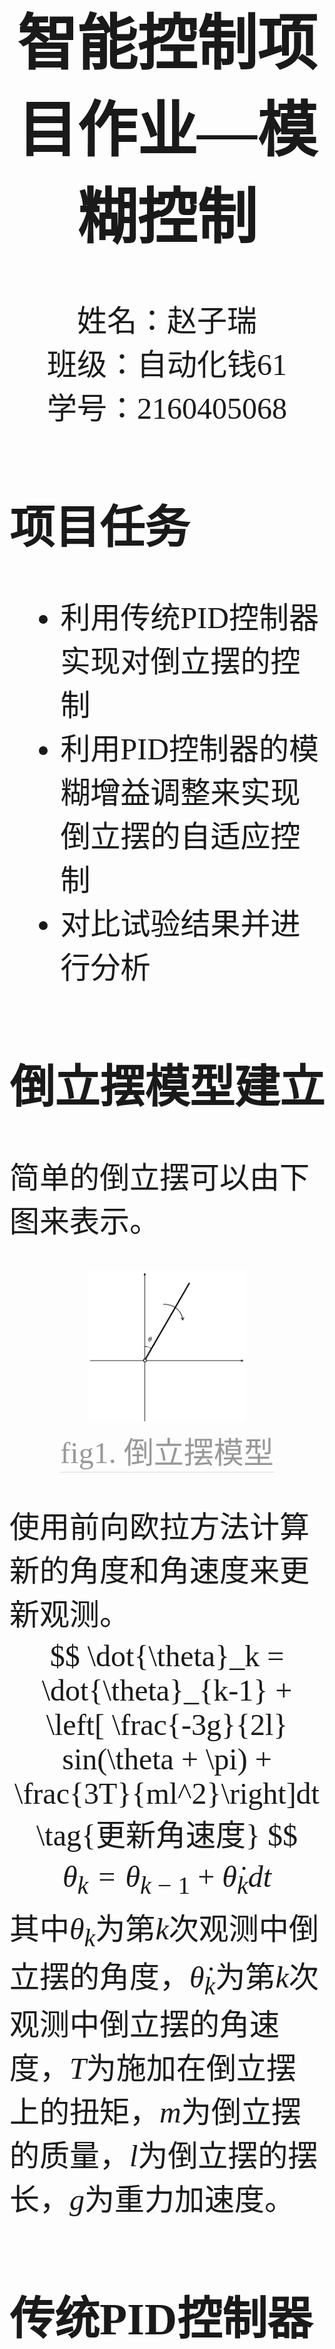 <font face="宋体" size = 12>
<script type="text/javascript"
       src="http://cdn.mathjax.org/mathjax/latest/MathJax.js?config=TeX-AMS-MML_HTMLorMML"></script>

# <center> 智能控制项目作业—模糊控制 </center>

<center> 姓名：赵子瑞</br> 班级：自动化钱61 </br> 学号：2160405068 </center>

## 项目任务

* 利用传统PID控制器实现对倒立摆的控制
* 利用PID控制器的模糊增益调整来实现倒立摆的自适应控制
* 对比试验结果并进行分析

## 倒立摆模型建立

简单的倒立摆可以由下图来表示。

<center>
    <img src='https://github.com/1989Ryan/Fuzzy-Control-Project/blob/master/%E5%80%92%E7%AB%8B%E6%91%86.jpg?raw=true' width = "50%"></br>
    <div style="color: orange; border-bottom: 1px solid #d9d9d9; display: inline-block;color: #999; padding: 2dx;">fig1. 倒立摆模型</div>
</center>

使用前向欧拉方法计算新的角度和角速度来更新观测。
$$
\dot{\theta}_k = \dot{\theta}_{k-1} + \left[ \frac{-3g}{2l} sin(\theta + \pi) + \frac{3T}{ml^2}\right]dt \tag{更新角速度}
$$
$$
\theta_k = \theta_{k-1} + \dot{\theta}_kdt \tag{更新角度}
$$
其中$\theta_k$为第$k$次观测中倒立摆的角度，$\dot{\theta}_k$为第$k$次观测中倒立摆的角速度，$T$为施加在倒立摆上的扭矩，$m$为倒立摆的质量，$l$为倒立摆的摆长，$g$为重力加速度。

## 传统PID控制器

简单的传统PID控制器可以用下图来表示。
<center>
    <img src='https://github.com/1989Ryan/Fuzzy-Control-Project/blob/master/pid_control.png?raw=true' width = "75%"></br>
    <div style="color: orange; border-bottom: 1px solid #d9d9d9; display: inline-block;color: #999; padding: 2dx;">fig1. PID流程图</div>
</center>

其中，误差可以用下面的公式表示。
$$
e(t)= Setting(t) - feedback(t) \tag{误差}
$$

利用计算的误差，输入到PID控制器中，得到输出按照如下公式计算。
$$
O_{output} = K_p \cdot e(t) + K_i \int_{0}^{t}e(\tau)d\tau + K_d \frac{de(t)}{dt} \tag{PID 输出}
$$

我们通过观察倒立摆的两个状态变量——角度和速度，也就是$\theta$和$\dot\theta$来实现对倒立摆的状态的PID控制。因此误差可以表示为：
$$
e(t) = \theta_{setting}(t) - \theta_{observed}(t)
$$
从而建立起简单的pid模型。

## 利用模糊增益调整实现自适应PID控制器

### 模糊自适应PID控制器结构

具有模糊增益调整的PID控制器可以由下图的结构来表示。

<center>
    <img src='https://github.com/1989Ryan/Fuzzy-Control-Project/blob/master/FUZZYPID.png?raw=true' width = "75%"></br>
    <div style="color: orange; border-bottom: 1px solid #d9d9d9; display: inline-block;color: #999; padding: 2dx;">图3. 具有模糊增益调整的PID控制器</div>
</center>

在这里我们设置PID的比例增益$K_p$、积分增益$K_i$和微分增益$K_d$都是可变的，同时需要一个变化范围，为$\left[ K_{pmin}, K_{pmax}\right]$，$\left[K_{imin}, K_{imax}\right]$和$\left[K_{dmin}, K_{dmax}\right]$。注意，这里我并没有使用Ziegler-Nichols 调整规则，因为这样的调整规则会在这里介绍的倒立摆实验中使积分增益$K_i$变得非常大，因此我们采用模糊规则来对积分增益$K_i$进行调整，并且获得了非常好的效果。我会在实验部分给出实验数据进行对比。

### 模糊规则与推理过程建立

我们采用归一化参数，如下公式所示：
$$
K_p' = \frac{K_p - K_{p,min}}{K_{p,max}-K_{p,min}}
$$
$$
K_i' = \frac{K_i - K_{i,min}}{K_{i,max}-K_{i,min}}
$$
$$
K_d' = \frac{K_d - K_{d,min}}{K_{d,max}-K_{d,min}}
$$

参数由模糊规则决定：
$$
If:\ e(K)是A_i和\Delta e(k)是B_i,\ then: K_p' 是C_i, K'_i是D_i,\ K'_d是E_i
$$
这里的$A_i$, $B_i$, $C_i$, $D_i$, $E_i$是在相应支集上的模糊集合。其隶属度如下图所示
<center>
    <img src='https://github.com/1989Ryan/Fuzzy-Control-Project/blob/master/result/membership3.png?raw=true' width = "40%"></br>
    <div style="color: orange; border-bottom: 1px solid #d9d9d9; display: inline-block;color: #999; padding: 2dx;">图4. 增益的模糊集合隶属度分布</div>
</center>

$e(k)$和$\Delta e(k)$的隶属函数如下图所示。
<center>
    <img src='https://github.com/1989Ryan/Fuzzy-Control-Project/blob/master/result/membership1.png?raw=true' width = "40%"> <img src="https://github.com/1989Ryan/Fuzzy-Control-Project/blob/master/result/membership2.png?raw=true" width = "40%"></br>
    <div style="color: orange; border-bottom: 1px solid #d9d9d9; display: inline-block;color: #999; padding: 2dx;">图4. 状态的模糊集合隶属度分布</div>
</center>
我们确定了一系列准则，来保证pid控制算法的精确运行。准则可以由以下矩阵进行确定。

$$
\begin{array}{lcc} &
\begin{array}{c}\Delta e(k)\end{array}\\&
\begin{array}{ccccccc}nb&nm&ns&ze&ps&pm&pb\end{array}\\
\begin{array}{c}e(k)\end{array}
\begin{array}{c}nb\\nm\\ns\\ze\\ps\\pm\\pb\end{array}&
\left[\begin{array}{ccccccc}
\ 3\ &\ 4\ &\ 5\ &\ 6\ &\ 5\ &\ 4\ &\ 3\ \\
2&3&4&5&4&3&2\\
1&2&3&4&3&2&1\\
0&1&2&3&2&1&0\\
1&2&3&4&3&2&1\\
2&3&4&5&4&3&2\\
3&4&5&6&5&4&3
\end{array}\right]
\end{array}
\tag{$K_p'$调整规则}
$$

$$
\begin{array}{lcc} &
\begin{array}{c}\Delta e(k)\end{array}\\&
\begin{array}{ccccccc}nb&nm&ns&ze&ps&pm&pb\end{array}\\
\begin{array}{c}e(k)\end{array}
\begin{array}{c}nb\\nm\\ns\\ze\\ps\\pm\\pb\end{array}&
\left[\begin{array}{ccccccc}
\ 0\ &\ 0\ &\ 0\ &\ 0\ &\ 0\ &\ 0\ &\ 0\ \\
0&0&0&1&0&0&0\\
0&0&2&3&2&0&0\\
0&2&4&2&4&2&0\\
0&0&2&3&2&0&0\\
0&0&0&1&0&0&0\\
0&0&0&0&0&0&0
\end{array}\right]
\end{array}
\tag{$K_i'$调整规则}
$$

$$
\begin{array}{lcc} &
\begin{array}{c}\Delta e(k)\end{array}\\&
\begin{array}{ccccccc}nb&nm&ns&ze&ps&pm&pb\end{array}\\
\begin{array}{c}e(k)\end{array}
\begin{array}{c}nb\\nm\\ns\\ze\\ps\\pm\\pb\end{array}&
\left[\begin{array}{ccccccc}
\ 3\ &\ 2\ &\ 1\ &\ 0\ &\ 1\ &\ 2\ &\ 3\ \\
4&3&2&1&2&3&4\\
5&4&3&2&3&4&5\\
6&5&4&3&4&5&6\\
5&4&3&2&3&4&5\\
4&3&2&1&2&3&4\\
3&2&1&0&1&2&3
\end{array}\right]
\end{array}
\tag{$K_d'$调整规则}
$$
这样的调整规则是基于经验获得的：

* 在$e(k)$较大、$\Delta e(k)$较小的情况下，比例环节的增益应该调大，积分和微分环节调整的较小位置；
* $e(k)$较小、$\Delta e(k)$较大的情况下，比例环节的增益应该调整较小，微分环节增益变大来缓解超调量，同时积分环节的比例调整到中等大小，来提高响应时间；
* $e(k)$较小、$\Delta e(k)$也较小的情况下，采用较大的积分增益和较小的微分、比例增益，减小系统的调节时间。

通过以上经验，我们获得了上述的矩阵，通过以上的调整规则，我们可以基于状态动态的得到$K_p'$，$K_i'$，$K_d'$。按照下面的公式计算PID的参数。

$$
K_p = (K_{p,\max}-K_{p,\min})K_p'+K_{p,\min}\tag{$K_p$计算公式}
$$
$$
K_i = (K_{i,\max}-K_{i,\min})K_i'+K_{i,\min} \tag{$K_i$计算公式}
$$
$$
K_d = (K_{d,\max}-K_{d,\min})K_d'+K_{d,\min} \tag{$K_d$计算公式}
$$

## 实验

### 实验环境

* 全部实验基于Python。
* 基于OpenAI的实验框架模型Gym，里面包含了很多控制模型，我们选用了里面的pendulum模型进行实验。
* Windows 10 系统环境

### 实验内容

我们通过python自行设计了传统PID控制系统和基于模糊推理的自适应PID控制器，进行了多次实验的对比和PID参数的调节，得到了以下实验结果。

#### PID控制器实验结果

我们随机设置了倒立摆的初始位置和初始速度进行了十次实验，通过PID控制器实验结果，得到了以下响应曲线。

<center>
    <img src='https://github.com/1989Ryan/Fuzzy-Control-Project/blob/master/result/PID_result.png?raw=true' width = "75%"></br>
    <div style="color: orange; border-bottom: 1px solid #d9d9d9; display: inline-block;color: #999; padding: 2dx;">图5. 十次实验的经典PID控制结果,横坐标为时间，单位为秒，纵坐标为角度，单位是rad</div>
</center>


#### 基于模糊增益调整的自适应PID控制器实验结果

与经典PID控制器实验一样，我们随机设置初始状态并进行了十次实验，得到了如下响应曲线。

<center>
    <img src='https://github.com/1989Ryan/Fuzzy-Control-Project/blob/master/result/fuzzy_pid_result.png?raw=true' width = "75%"></br>
    <div style="color: orange; border-bottom: 1px solid #d9d9d9; display: inline-block;color: #999; padding: 2dx;">图5. 十次实验的模糊自适应PID控制结果，横坐标为时间，单位为秒，纵坐标为角度，单位是rad</div>
</center>


## 实验代码

项目组织框架：
```
\src                    % 源代码
    __init__.py         % OOP初始化
    PID.py              % 经典PID控制器
    Fuzzy_PID.py        % 基于模糊增益调整的自适应PID控制器
\scripts                % 执行脚本
    fuzzy_result.py     % 自适应PID控制器脚本
    pid_result.py       % 经典PID控制器脚本
\test                   % 测试脚本
    gym_tester.py       % gym环境测试脚本  
```

### 经典PID控制算法

```Python
'''
PID Controler In Python
Author: Ryan Zirui Zhao
Email: ryan_zzr@outlook.com

This is a simple PID control algorithm for python, using OOP. 
'''

import time

class PID:

    def __init__(self, P = 0.2, I = 0, D = 0):
        '''
        Initialization.
        :param P: Proportional Parameter
        :param I: integral Parameter
        :param D: Derivative Parameter
        '''
        self.Kp, self.Ki, self.Kd = P, I, D
        self.sample_time = 0.0
        self.current_time = time.time()
        self.last_time = self.current_time
        self.clear()
    
    def clear(self):
        '''
        Clear all parameters.
        '''
        self.SetPoint = 0.0
        self.PTerm = 0.0
        self.ITerm = 0.0
        self.DTerm = 0.0
        self.last_error = 0.0

        self.int_error = 0.0
        self.windup_guard = 15.0

        self.output = 0.0

    def update(self, feedback_value):
        '''
        State Update.
        :param feedback_value: Current state value
        '''
        error = self.SetPoint - feedback_value

        self.current_time = time.time()
        delta_time = self.current_time - self.last_time
        delta_error = error - self.last_error

        if (delta_time >= self.sample_time):
            pTerm = self.Kp * error
            if (pTerm < -self.windup_guard):
                self.PTerm = -self.windup_guard
            elif (pTerm > self.windup_guard):
                self.PTerm = self.windup_guard
            else:
                self.PTerm = pTerm
            self.ITerm += self.Ki * error * delta_time
            if (self.ITerm < -self.windup_guard):
                self.ITerm = -self.windup_guard
            elif (self.ITerm > self.windup_guard):
                self.ITerm = self.windup_guard
            if delta_time > 0:
                self.DTerm = self.Kd * delta_error / delta_time
            if (self.DTerm < -self.windup_guard):
                self.DTerm = -self.windup_guard
            elif (self.DTerm > self.windup_guard):
                self.DTerm = self.windup_guard
            self.last_time = self.current_time
            self.last_error = error

            Output = self.PTerm + (self.ITerm) + (self.DTerm)
            if Output > 20:
                self.output = 20
            elif Output < -20:
                self.output = -20
            else:
                self.output = Output
    
    def setKp(self, Proportional_gain):
        self.Kp = Proportional_gain
    
    def setKi(self, Integral_gain):
        self.Ki = Integral_gain

    def setKd(self, derivative_gain):
        self.Kd = derivative_gain
    
    def setSampleTime(self, sample_time):
        self.sample_time = sample_time
    
    def setSetPoint(self, setpoint):
        self.SetPoint = setpoint
```

### 基于模糊增益调整的自适应PID控制器

```Python
import skfuzzy as sf
import time
import numpy as np
from math import pi, log

class Fuzzy_PID:
    
    def __init__(self, Pmax, Pmin, Imax, Imin, Dmax, Dmin):
        self.Kpmax = Pmax
        self.Kpmin = Pmin
        self.Kimax = Imax
        self.Kimin = Imin
        self.Kdmax = Dmax
        self.Kdmin = Dmin
        self.sample_time = 0.0
        self.current_time = time.time()
        self.last_time = self.current_time
        self.tfm = self.tfm_generator(-pi, pi)
        self.dtfm = self.tfm_generator(-8,8)
        self.re = self.rule()
        self.rde = self.re.T
        self.rie = self.rule_ki()
        self.a = self.rule_alpha()
        self.b = self.a.T
        self.clear()
    
    def tfm_generator(self, xmin, xmax):
        x = (xmax - xmin)/2

        NB = np.array([xmin, xmin, xmin+1/3*x], dtype = np.float)
        NM = np.array([xmin, xmin+1/3*x, xmin+2/3*x], dtype = np.float)
        NS = np.array([xmin+1/3*x, xmin+2/3*x, xmin+x], dtype = np.float)
        ZE = np.array([xmin+2/3*x, xmin+x, xmax - 2/3*x], dtype = np.float)
        PS = np.array([xmin+x, xmax-2/3*x, xmax-x/3], dtype = np.float)
        PM = np.array([xmax-2/3*x, xmax-x/3, xmax], dtype = np.float)
        PB = np.array([xmax - 1/3*x, xmax, xmax], dtype = np.float)

        return [NB, NM, NS, ZE, PS, PM, PB]
    
    def membership(self, x, tfm):
        x = np.array([x])
        return [sf.trimf(x, tfm[0]), sf.trimf(x, tfm[1]),sf.trimf(x, tfm[2]),\
            sf.trimf(x, tfm[3]),sf.trimf(x, tfm[4]),sf.trimf(x, tfm[5]),sf.trimf(x, tfm[6])]
    
    def rule(self):
        return np.matrix([[3,4,5,6,5,4,3],[2,3,4,5,4,3,2],[1,2,3,4,3,2,1],\
            [0,1,2,3,2,1,0],[1,2,3,4,3,2,1],[2,3,4,5,4,3,2],[3,4,5,6,5,4,3]])
    
    def rule_alpha(self):
        return np.matrix([[2,2,2,2,2,2,2],[3,3,2,2,2,3,3],[4,3,3,2,3,3,4],\
            [5,4,3,3,3,4,5],[4,3,3,2,3,3,4],[3,3,2,2,2,3,3],[2,2,2,2,2,2,2]])

    def rule_ki(self):
        return np.matrix([[0,0,0,0,0,0,0],[0,0,0,1,0,0,0],[0,0,2,2,2,0,0],\
            [0,2,4,2,4,2,0],[0,0,2,2,2,0,0],[0,0,0,1,0,0,0],[0,0,0,0,0,0,0]])

    def clear(self):
        self.SetPoint = 0.0
        self.PTerm = 0.0
        self.ITerm = 0.0
        self.DTerm = 0.0
        self.last_error = 0.0
        self.int_error = 0.0
        self.windup_guard = 10.0
        self.output = 0.0

    def update_K(self, error, d_error):
        self.Kp = self.re[np.argmax(self.membership(error,self.tfm)),\
            np.argmax(self.membership(d_error, self.dtfm))]/6 *(self.Kpmax-self.Kpmin)+self.Kpmin
        self.Kd = self.rde[np.argmax(self.membership(error, self.tfm)),\
            np.argmax(self.membership(d_error, self.dtfm))]/6 *(self.Kdmax-self.Kdmin)+self.Kdmin
        self.alpha = self.a[np.argmax(self.membership(error, self.tfm)),\
            np.argmax(self.membership(d_error, self.dtfm))]
        self.Ki = self.rie[np.argmax(self.membership(error, self.tfm)),\
            np.argmax(self.membership(d_error, self.dtfm))]/4 *(self.Kimax - self.Kimin)+self.Kimin

    def update(self, feedback_value, speed):
        error = self.SetPoint - feedback_value
        
        self.current_time = time.time()
        delta_time = self.current_time - self.last_time
        delta_error = error - self.last_error
        d_error = speed
        self.update_K(error, d_error)

        if (delta_time >= self.sample_time):
            pTerm = self.Kp * error
            if (pTerm < -self.windup_guard):
                self.PTerm = -self.windup_guard
            elif (pTerm > self.windup_guard):
                self.PTerm = self.windup_guard
            else:
                self.PTerm = pTerm
            self.ITerm += self.Ki * error * delta_time
            if (self.ITerm < -self.windup_guard):
                self.ITerm = -self.windup_guard
            elif (self.ITerm > self.windup_guard):
                self.ITerm = self.windup_guard
            if delta_time > 0:
                self.DTerm = self.Kd * delta_error / delta_time
            if (self.DTerm < -self.windup_guard):
                self.DTerm = -self.windup_guard
            elif (self.DTerm > self.windup_guard):
                self.DTerm = self.windup_guard
            self.last_time = self.current_time
            self.last_error = error

            Output = self.PTerm + (self.ITerm) + (self.DTerm)
            if Output > 15:
                self.output = 15
            elif Output < -15:
                self.output = -15
            else:
                self.output = Output
    
    def setKp(self, Pmax, Pmin):
        self.Kpmax = Pmax
        self.Kpmin = Pmin

    def setKd(self, Dmax, Dmin):
        self.Kdmax = Dmax
        self.Kdmin = Dmin
    
    def setKi(self, Imax, Imin):
        self.Kimax = Imax
        self.Kimin = Imin
    
    def setSampleTime(self, sample_time):
        self.sample_time = sample_time
    
    def setSetPoint(self, setpoint):
        self.SetPoint = setpoint

```

### 经典PID运行脚本

```Python
import skfuzzy
import time
import os
import sys
lib_path = os.path.abspath(os.path.join(sys.path[0], '..'))
sys.path.append(lib_path)
import gym
import matplotlib.pyplot as plt
from src.Fuzzy_PID import *
import math

Ctl = Fuzzy_PID(10,7,4,2,1.15, 0.75)
Ctl.setKp(10,3)
Ctl.setKi(9,0)
Ctl.setKd(0.9,0.3)
Ctl.setSampleTime(0.05)
Ctl.setSetPoint(1.1)
graph = []

env = gym.make('Pendulum-v0')
for i_episode in range(10):
    observation = env.reset()
    Ctl.clear()
    for t in range(300):
        env.render()
        feedback, thbot = env.state
        graph.append(feedback)
        Ctl.update(feedback, thbot)
        action = [Ctl.output]
        print(action)
        print(Ctl.PTerm, Ctl.ITerm,Ctl.DTerm)
        observation, reward, done, info = env.step(action)
    plt.plot(graph[::10], "^-")
    graph = []
plt.title("Fuzzy PID performance")
string = "../result/"+str(time.time())+"Fuzzy_graph.png"
plt.savefig(string)
env.close() 
```

### 模糊自适应PID运行脚本

```Python
import os
import sys
lib_path = os.path.abspath(os.path.join(sys.path[0], '..'))
sys.path.append(lib_path)
import gym
import matplotlib.pyplot as plt
from src.PID import *
import math
import time

Ctl = PID()
Ctl.setKp(9)
Ctl.setKi(4)
Ctl.setKd(0.85)
Ctl.setSampleTime(0.05)
graph = []

env = gym.make('Pendulum-v0')
for i_episode in range(10):
    observation = env.reset()
    Ctl.clear()
    for t in range(300):
        env.render()
        print(observation)
        feedback, thbot = env.state
        graph.append(feedback)
        print(feedback)
        Ctl.update(feedback)
        action = [Ctl.output]
        print(action)
        print(Ctl.PTerm, Ctl.ITerm,Ctl.DTerm)
        observation, reward, done, info = env.step(action)
    plt.plot(graph[::10], "^-")
    graph = []
plt.title("PID performance")
string = "../result/"+str(time.time())+"PIDgraph.png"
plt.savefig(string)
env.close()
```

</font>
<!--stackedit_data:
eyJoaXN0b3J5IjpbLTEyOTIyMzgwMDIsLTg4MTkxNDEyNyw4Mj
ExMjY4MTZdfQ==
-->